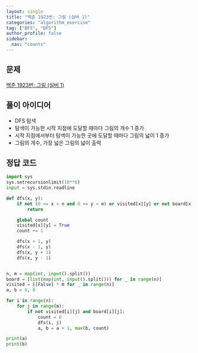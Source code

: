 ```yaml
---
layout: single
title: "백준 1923번: 그림 (실버 1)"
categories: "algorithm_exercise"
tag: ["BFS", "DFS"]
author_profile: false
sidebar:
  nav: "counts"
---
```


## 문제

[백준 1923번: 그림 (실버 1)](https://www.acmicpc.net/problem/1923)

## 풀이 아이디어

- DFS 탐색
- 탐색이 가능한 시작 지점에 도달할 때마다 그림의 개수 1 증가
- 시작 지점에서부터 탐색이 가능한 곳에 도달할 때마다 그림의 넓이 1 증가
- 그림의 개수, 가장 넓은 그림의 넓이 출력

## 정답 코드

```python
import sys
sys.setrecursionlimit(10**6)
input = sys.stdin.readline

def dfs(x, y):
    if not (0 <= x < n and 0 <= y < m) or visited[x][y] or not board[x][y]:
        return

    global count
    visited[x][y] = True
    count += 1

    dfs(x + 1, y)
    dfs(x - 1, y)
    dfs(x, y + 1)
    dfs(x, y - 1)


n, m = map(int, input().split())
board = [list(map(int, input().split())) for _ in range(n)]
visited = [[False] * m for _ in range(n)]
a, b = 0, 0

for i in range(n):
    for j in range(m):
        if not visited[i][j] and board[i][j]:
            count = 0
            dfs(i, j)
            a, b = a + 1, max(b, count)

print(a)
print(b)
```
